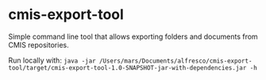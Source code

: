 # cmis-export-tool
Simple command line tool that allows exporting folders and documents from CMIS repositories.

Run locally with: `java -jar /Users/mars/Documents/alfresco/cmis-export-tool/target/cmis-export-tool-1.0-SNAPSHOT-jar-with-dependencies.jar -h`